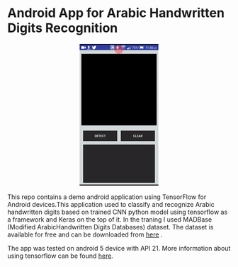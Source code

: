 # Android App for Arabic Handwritten Digits Recognition

<p align="center"><img src="assets/recognizing_arabic_digit.gif"></p>

This repo contains a demo android application using TensorFlow for Android devices.This application used to classify and recognize Arabic
handwritten digits based on trained CNN python model using tensorflow as a framework and Keras on the top of it. In the traning I used MADBase
(Modified ArabicHandwritten Digits Databases) dataset. The dataset is available for free and can be downloaded from [here](http://datacenter.aucegypt.edu/shazeem/) .

The app was tested on android 5 device with API 21.
More information about using tensorflow can be found [here](https://www.tensorflow.org/versions/master/tutorials/).
